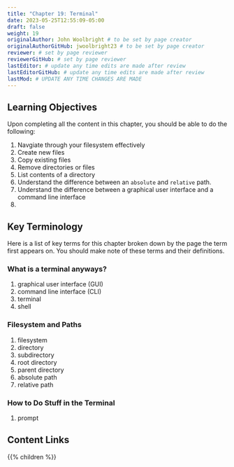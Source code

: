 ```yaml
---
title: "Chapter 19: Terminal"
date: 2023-05-25T12:55:09-05:00
draft: false
weight: 19
originalAuthor: John Woolbright # to be set by page creator
originalAuthorGitHub: jwoolbright23 # to be set by page creator
reviewer: # set by page reviewer
reviewerGitHub: # set by page reviewer
lastEditor: # update any time edits are made after review
lastEditorGitHub: # update any time edits are made after review
lastMod: # UPDATE ANY TIME CHANGES ARE MADE
---
```


## Learning Objectives
Upon completing all the content in this chapter, you should be able to do the following:

1. Navgiate through your filesystem effectively
1. Create new files
1. Copy existing files
1. Remove directories or files
1. List contents of a directory
1. Understand the difference between an `absolute` and `relative` path.
1. Understand the difference between a graphical user interface and a command line interface
1. 

## Key Terminology
Here is a list of key terms for this chapter broken down by the page the term first appears on. You should make note of these terms and their definitions.

### What is a terminal anyways?
1. graphical user interface (GUI)
1. command line interface (CLI)
1. terminal
1. shell

### Filesystem and Paths
1. filesystem
1. directory
1. subdirectory
1. root directory
1. parent directory 
1. absolute path
1. relative path

### How to Do Stuff in the Terminal
1. prompt

## Content Links

{{% children %}}